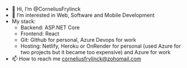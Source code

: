 - 👋 Hi, I’m @CorneliusFrylinck
- 👀 I’m interested in Web, Software and Mobile Development
- My stack:
  - Backend: ASP.NET Core
  - Frontend: React
  - Git: GIthub for personal, Azure Devops for work
  - Hosting: Netlify, Heroku or OnRender for personal (used Azure for two projects but it became too expensive) and Azure for work
- 📫 How to reach me corneliusfrylinck@zohomail.com

<!---
CorneliusFrylinck/CorneliusFrylinck is a ✨ special ✨ repository because its `README.md` (this file) appears on your GitHub profile.
You can click the Preview link to take a look at your changes.
--->
